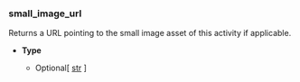 ### small_image_url [](https://discordpy.readthedocs.io/en/v1.7.3/api.html#discord.Activity.small_image_url)

Returns a URL pointing to the small image asset of this activity if applicable.

- **Type**

	- Optional\[ [str](https://docs.python.org/3/library/stdtypes.html#str "(in Python v3.9)") ]

